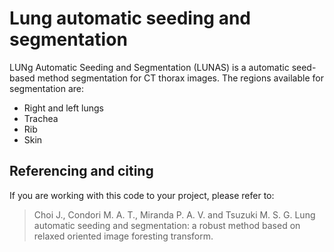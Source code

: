 # Lung automatic seeding and segmentation
LUNg Automatic Seeding and Segmentation (LUNAS) is a automatic seed-based method segmentation for CT thorax images. The regions available for segmentation are:
- Right and left lungs
- Trachea
- Rib
- Skin


## Referencing and citing

If you are working with this code to your project, please refer to:

> Choi J., Condori M. A. T., Miranda P. A. V. and Tsuzuki M. S. G. Lung automatic seeding and segmentation: a robust method based on relaxed oriented image foresting transform.

